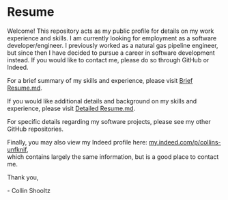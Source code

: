 # Resume
Welcome! This repository acts as my public profile for details on my work experience and skills. I am currently looking for employment as a software developer/engineer. I previously worked as a natural gas pipeline engineer, but since then I have decided to pursue a career in software development instead. If you would like to contact me, please do so through GitHub or Indeed.

For a brief summary of my skills and experience, please visit [Brief Resume.md](Brief%20Resume.md).

If you would like additional details and background on my skills and experience, please visit [Detailed Resume.md](Detailed%20Resume.md).

For specific details regarding my software projects, please see my other GitHub repositories.

Finally, you may also view my Indeed profile here: [my.indeed.com/p/collins-unfknif](https://my.indeed.com/p/collins-unfknif),  
which contains largely the same information, but is a good place to contact me.

Thank you,

\- Collin Shooltz
